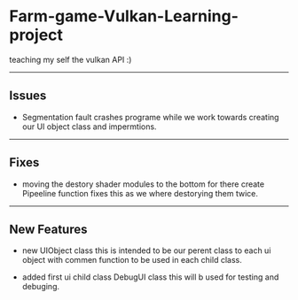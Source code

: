 # Farm-game-Vulkan-Learning-project
teaching my self the vulkan API :)

---
## Issues

- Segmentation fault crashes programe while we work towards creating our UI object class and impermtions.


---
## Fixes
- moving the destory shader modules to the bottom for there create Pipeeline function fixes this as we where destorying them twice.

---
## New Features

- new UIObject class this is intended to be our perent class to each ui object with commen function to be used in each child class.

- added first ui child class DebugUI class this will b used for testing and debuging.

